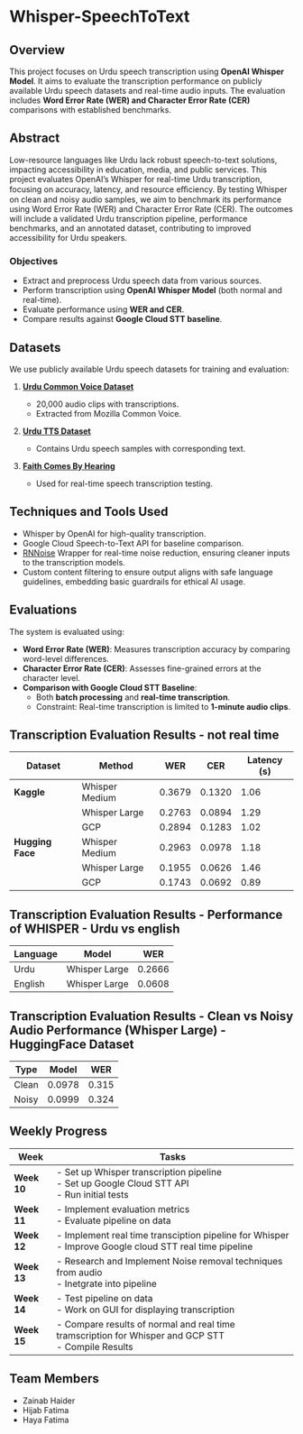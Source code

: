 # Whisper-SpeechToText

## Overview
This project focuses on Urdu speech transcription using **OpenAI Whisper Model**. It aims to evaluate the transcription performance on publicly available Urdu speech datasets and real-time audio inputs. The evaluation includes **Word Error Rate (WER) and Character Error Rate (CER)** comparisons with established benchmarks.

## Abstract
Low-resource languages like Urdu lack robust speech-to-text solutions, impacting accessibility in education, media, and public services. This project evaluates OpenAI’s Whisper for real-time Urdu transcription, focusing on accuracy, latency, and resource eﬃciency. By testing Whisper on clean and noisy audio samples, we aim to benchmark its performance using Word Error Rate (WER) and Character Error Rate (CER). The outcomes will include a validated Urdu transcription pipeline, performance benchmarks, and an annotated dataset, contributing to improved accessibility for Urdu speakers.

### Objectives
- Extract and preprocess Urdu speech data from various sources.
- Perform transcription using **OpenAI Whisper Model** (both normal and real-time).
- Evaluate performance using **WER and CER**.
- Compare results against **Google Cloud STT baseline**.

## Datasets
We use publicly available Urdu speech datasets for training and evaluation:

1. **[Urdu Common Voice Dataset](https://www.kaggle.com/datasets/muhammadahmedansari/urdu-dataset-20000/data?select=final_main_dataset.tsv)**  
   - 20,000 audio clips with transcriptions.
   - Extracted from Mozilla Common Voice.

2. **[Urdu TTS Dataset](https://huggingface.co/datasets/muhammadsaadgondal/urdu-tts/viewer)**  
   - Contains Urdu speech samples with corresponding text.

3. **[Faith Comes By Hearing](https://www.faithcomesbyhearing.com/audio-bible-resources/recordings-database)**  
   - Used for real-time speech transcription testing.

## Techniques and Tools Used

- Whisper by OpenAI for high-quality transcription.
- Google Cloud Speech-to-Text API for baseline comparison.
- [RNNoise](https://github.com/dbklim/RNNoise_Wrapper) Wrapper for real-time noise reduction, ensuring cleaner inputs to the transcription models.
- Custom content filtering to ensure output aligns with safe language guidelines, embedding basic guardrails for ethical AI usage.

## Evaluations
The system is evaluated using:

- **Word Error Rate (WER)**: Measures transcription accuracy by comparing word-level differences.
- **Character Error Rate (CER)**: Assesses fine-grained errors at the character level.
- **Comparison with Google Cloud STT Baseline**:
  - Both **batch processing** and **real-time transcription**.
  - Constraint: Real-time transcription is limited to **1-minute audio clips**.

## Transcription Evaluation Results - not real time

| Dataset       | Method           | WER     | CER     | Latency (s) |
|---------------|------------------|---------|---------|-------------|
| **Kaggle**    | Whisper Medium   | 0.3679  | 0.1320  | 1.06        |
|               | Whisper Large    | 0.2763  | 0.0894  | 1.29        |
|               | GCP              | 0.2894  | 0.1283  | 1.02        |
| **Hugging Face** | Whisper Medium | 0.2963  | 0.0978  | 1.18        |
|               | Whisper Large    | 0.1955  | 0.0626  | 1.46        |
|               | GCP              | 0.1743  | 0.0692  | 0.89        |

## Transcription Evaluation Results - Performance of WHISPER - Urdu vs english

| Language | Model         | WER     |
|----------|---------------|---------|
| Urdu     | Whisper Large | 0.2666  |
| English  | Whisper Large | 0.0608  |

## Transcription Evaluation Results - Clean vs Noisy Audio Performance (Whisper Large) - HuggingFace Dataset

| Type  | Model  | WER   |
|-------|--------|--------|
| Clean | 0.0978 | 0.315  |
| Noisy | 0.0999 | 0.324  |

 
## Weekly Progress

| Week   | Tasks |
|--------|------------------------------------------------------|
| **Week 10** | - Set up Whisper transcription pipeline <br> - Set up Google Cloud STT API <br> - Run initial tests |
| **Week 11** | - Implement evaluation metrics <br> - Evaluate pipeline on data |
| **Week 12** | - Implement real time transciption pipeline for Whisper <br> - Improve Google cloud STT real time pipeline |
| **Week 13** | - Research and Implement Noise removal techniques from audio <br> - Inetgrate into pipeline |
| **Week 14** | - Test pipeline on data <br> -  Work on GUI for displaying transcription |
| **Week 15** | - Compare results of normal and real time tramscription for Whisper and GCP STT <br> -  Compile Results |

## Team Members
- Zainab Haider 
- Hijab Fatima 
- Haya Fatima
